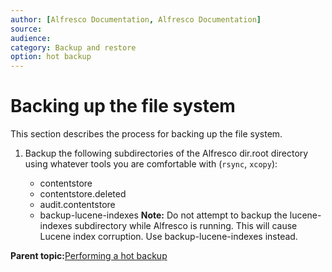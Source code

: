 ```yaml
---
author: [Alfresco Documentation, Alfresco Documentation]
source: 
audience: 
category: Backup and restore
option: hot backup
---
```


# Backing up the file system

This section describes the process for backing up the file system.

1.  Backup the following subdirectories of the Alfresco dir.root directory using whatever tools you are comfortable with \(`rsync`, `xcopy`\):

    -   contentstore
    -   contentstore.deleted
    -   audit.contentstore
    -   backup-lucene-indexes
    **Note:** Do not attempt to backup the lucene-indexes subdirectory while Alfresco is running. This will cause Lucene index corruption. Use backup-lucene-indexes instead.


**Parent topic:**[Performing a hot backup](../tasks/backup-hot.md)

